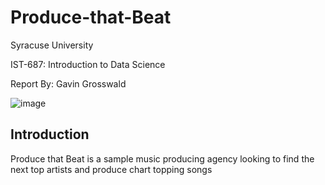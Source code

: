 # Produce-that-Beat
Syracuse University

IST-687: Introduction to Data Science

Report By: Gavin Grosswald

![image](https://github.com/ggrosswald/Produce-that-Beat/assets/150206089/a9dbd4ce-6f4c-4318-bb2e-cba9bf4a8499)


## Introduction
Produce that Beat is a sample music producing agency looking to find the next top artists and produce chart topping songs


